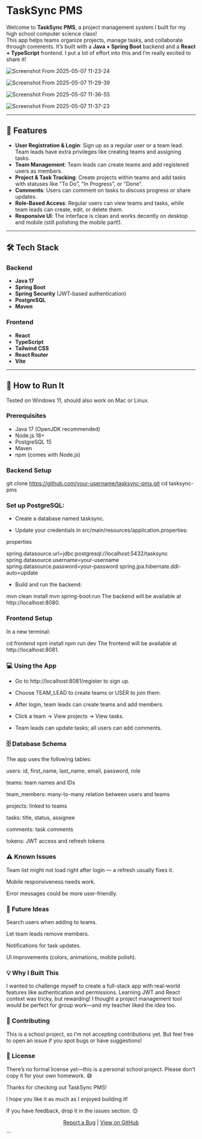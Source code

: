 # TaskSync PMS

Welcome to **TaskSync PMS**, a project management system I built for my high school computer science class!  
This app helps teams organize projects, manage tasks, and collaborate through comments. It’s built with a **Java + Spring Boot** backend and a **React + TypeScript** frontend. I put a lot of effort into this and I’m really excited to share it!

![Screenshot From 2025-05-07 11-23-24](https://github.com/user-attachments/assets/11e3be25-a8c2-4b78-9434-24f143a7da1c)





![Screenshot From 2025-05-07 11-29-39](https://github.com/user-attachments/assets/7c8cebcd-4670-44de-861d-8d290e7d6e88)




![Screenshot From 2025-05-07 11-36-55](https://github.com/user-attachments/assets/ed1abdc3-319a-4726-9d00-3b00e80fcfd5)

![Screenshot From 2025-05-07 11-37-23](https://github.com/user-attachments/assets/47b269e6-19bd-4fe0-807d-48917468a385)

---

## 🌟 Features

- **User Registration & Login**: Sign up as a regular user or a team lead. Team leads have extra privileges like creating teams and assigning tasks.
- **Team Management**: Team leads can create teams and add registered users as members.
- **Project & Task Tracking**: Create projects within teams and add tasks with statuses like "To Do", "In Progress", or "Done".
- **Comments**: Users can comment on tasks to discuss progress or share updates.
- **Role-Based Access**: Regular users can view teams and tasks, while team leads can create, edit, or delete them.
- **Responsive UI**: The interface is clean and works decently on desktop and mobile (still polishing the mobile part!).

---

## 🛠️ Tech Stack

### Backend

- **Java 17**
- **Spring Boot**
- **Spring Security** (JWT-based authentication)
- **PostgreSQL**
- **Maven**

### Frontend

- **React**
- **TypeScript**
- **Tailwind CSS**
- **React Router**
- **Vite**

---

## 🚀 How to Run It

Tested on Windows 11, should also work on Mac or Linux.

### Prerequisites

- Java 17 (OpenJDK recommended)
- Node.js 18+
- PostgreSQL 15
- Maven
- npm (comes with Node.js)

### Backend Setup



git clone https://github.com/your-username/tasksync-pms.git
cd tasksync-pms


### Set up PostgreSQL:



- Create a database named tasksync.

- Update your credentials in src/main/resources/application.properties:

properties

spring.datasource.url=jdbc:postgresql://localhost:5432/tasksync
spring.datasource.username=your-username
spring.datasource.password=your-password
spring.jpa.hibernate.ddl-auto=update

- Build and run the backend:



mvn clean install
mvn spring-boot:run
The backend will be available at http://localhost:8080.







### Frontend Setup
In a new terminal:



cd frontend
npm install
npm run dev
The frontend will be available at http://localhost:8081.

###  💻 Using the App
- Go to http://localhost:8081/register to sign up.

- Choose TEAM_LEAD to create teams or USER to join them.

- After login, team leads can create teams and add members.

- Click a team → View projects → View tasks.

- Team leads can update tasks; all users can add comments.

### 🗄️ Database Schema
The app uses the following tables:

users: id, first_name, last_name, email, password, role

teams: team names and IDs

team_members: many-to-many relation between users and teams

projects: linked to teams

tasks: title, status, assignee

comments: task comments

tokens: JWT access and refresh tokens




### ⚠️ Known Issues
Team list might not load right after login — a refresh usually fixes it.

Mobile responsiveness needs work.

Error messages could be more user-friendly.






### 🔮 Future Ideas
Search users when adding to teams.

Let team leads remove members.

Notifications for task updates.

UI improvements (colors, animations, mobile polish).








### 💡 Why I Built This
I wanted to challenge myself to create a full-stack app with real-world features like authentication and permissions.
Learning JWT and React context was tricky, but rewarding! I thought a project management tool would be perfect for group work—and my teacher liked the idea too.



###  🤝 Contributing
This is a school project, so I’m not accepting contributions yet.
But feel free to open an issue if you spot bugs or have suggestions!




### 📜 License
There’s no formal license yet—this is a personal school project.
Please don’t copy it for your own homework. 😅










Thanks for checking out TaskSync PMS!

I hope you like it as much as I enjoyed building it!

If you have feedback, drop it in the issues section. 😊

<p align="center"> <a href="https://github.com/your-username/tasksync-pms/issues">Report a Bug</a> | <a href="https://github.com/your-username/tasksync-pms">View on GitHub</a> </p> ```
